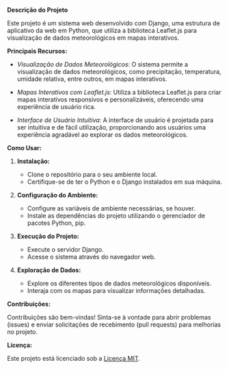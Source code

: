 **Descrição do Projeto**

Este projeto é um sistema web desenvolvido com Django, uma estrutura de aplicativo da web em Python, que utiliza a biblioteca Leaflet.js para visualização de dados meteorológicos em mapas interativos.

**Principais Recursos:**

- *Visualização de Dados Meteorológicos:* O sistema permite a visualização de dados meteorológicos, como precipitação, temperatura, umidade relativa, entre outros, em mapas interativos.
  
- *Mapas Interativos com Leaflet.js:* Utiliza a biblioteca Leaflet.js para criar mapas interativos responsivos e personalizáveis, oferecendo uma experiência de usuário rica.

- *Interface de Usuário Intuitiva:* A interface de usuário é projetada para ser intuitiva e de fácil utilização, proporcionando aos usuários uma experiência agradável ao explorar os dados meteorológicos.

**Como Usar:**

1. **Instalação:**
   - Clone o repositório para o seu ambiente local.
   - Certifique-se de ter o Python e o Django instalados em sua máquina.

2. **Configuração do Ambiente:**
   - Configure as variáveis de ambiente necessárias, se houver.
   - Instale as dependências do projeto utilizando o gerenciador de pacotes Python, pip.

3. **Execução do Projeto:**
   - Execute o servidor Django.
   - Acesse o sistema através do navegador web.

4. **Exploração de Dados:**
   - Explore os diferentes tipos de dados meteorológicos disponíveis.
   - Interaja com os mapas para visualizar informações detalhadas.

**Contribuições:**

Contribuições são bem-vindas! Sinta-se à vontade para abrir problemas (issues) e enviar solicitações de recebimento (pull requests) para melhorias no projeto.

**Licença:**

Este projeto está licenciado sob a [Licença MIT](LICENSE).
